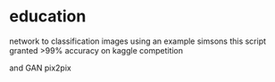 # education
network to classification images using an example simsons
this script granted >99% accuracy on kaggle competition 

and GAN pix2pix
